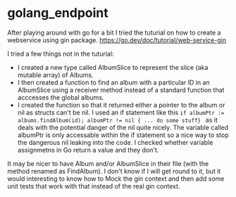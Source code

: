 # golang_endpoint

After playing around with go for a bit I tried the tuturial on how to create a webservice using gin package. https://go.dev/doc/tutorial/web-service-gin

I tried a few things not in the tuturial:
+ I created a new type called AlbumSlice to represent the slice (aka mutable array) of Albums.
+ I then created a function to find an album with a particular ID in an AlbumSlice using a receiver method instead of a standard function that acccesses the global albums.
+ I created the function so that it returned either a pointer to the album or nil as structs can't be nil. I used an if statement like this `if albumPtr := albums.findAlbum(id); albumPtr != nil { ... do some stuff} ` as it deals with the potential danger of the nil quite nicely. The variable called albumPtr is only accessable within the if statement so a nice way to stop the dangerous nil leaking into the code. I checked whether variable assignmetns in Go return a value and they don't.

It may be nicer to have Album and/or AlbumSlice in their file (with the method renamed as FindAlbum). I don't know if I will get round to it, but it would interesting to know how to Mock the gin context and then add some unit tests that work with that instead of the real gin context.
